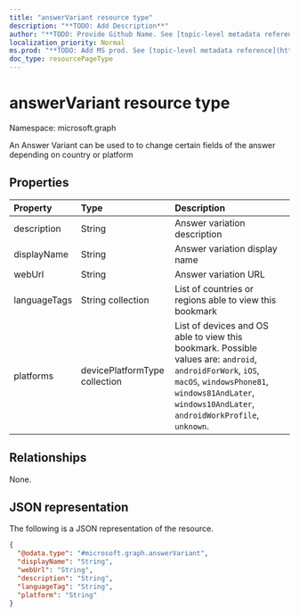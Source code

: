```yaml
---
title: "answerVariant resource type"
description: "**TODO: Add Description**"
author: "**TODO: Provide Github Name. See [topic-level metadata reference](https://msgo.azurewebsites.net/add/document/guidelines/metadata.html#topic-level-metadata)**"
localization_priority: Normal
ms.prod: "**TODO: Add MS prod. See [topic-level metadata reference](https://msgo.azurewebsites.net/add/document/guidelines/metadata.html#topic-level-metadata)**"
doc_type: resourcePageType
---
```


# answerVariant resource type

Namespace: microsoft.graph

An Answer Variant can be used to to change certain fields of the answer depending on country or platform

## Properties
|Property|Type|Description|
|:---|:---|:---|
|description|String|Answer variation description|
|displayName|String|Answer variation display name|
|webUrl|String|Answer variation URL|
|languageTags|String collection|List of countries or regions able to view this bookmark|
|platforms|devicePlatformType collection|List of devices and OS able to view this bookmark. Possible values are: `android`, `androidForWork`, `iOS`, `macOS`, `windowsPhone81`, `windows81AndLater`, `windows10AndLater`, `androidWorkProfile`, `unknown`.|


## Relationships
None.

## JSON representation
The following is a JSON representation of the resource.
<!-- {
  "blockType": "resource",
  "@odata.type": "microsoft.graph.answerVariant"
}
-->
``` json
{
  "@odata.type": "#microsoft.graph.answerVariant",
  "displayName": "String",
  "webUrl": "String",
  "description": "String",
  "languageTag": "String",
  "platform": "String"
}
```

